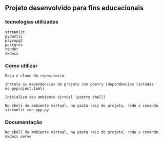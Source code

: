 ## Projeto desenvolvido para fins educacionais

### tecnologias utilizadas
    streamlit
    pydantic
    psycopg2
    postgres
    render
    mkdocs

### Como utilizar

    Faça o clone do repositorio

    Instale as dependencias do projeto com poetry (dependencias listadas no pyproject.toml)

    Inicialize seu ambiente virtual (poetry shell)

    No shell do ambiente virtual, na pasta raiz do projeto, rode o comando streamlit run app.py

### Documentação

    No shell do ambiente virtual, na pasta raiz do projeto, rode o comando mkdocs serve